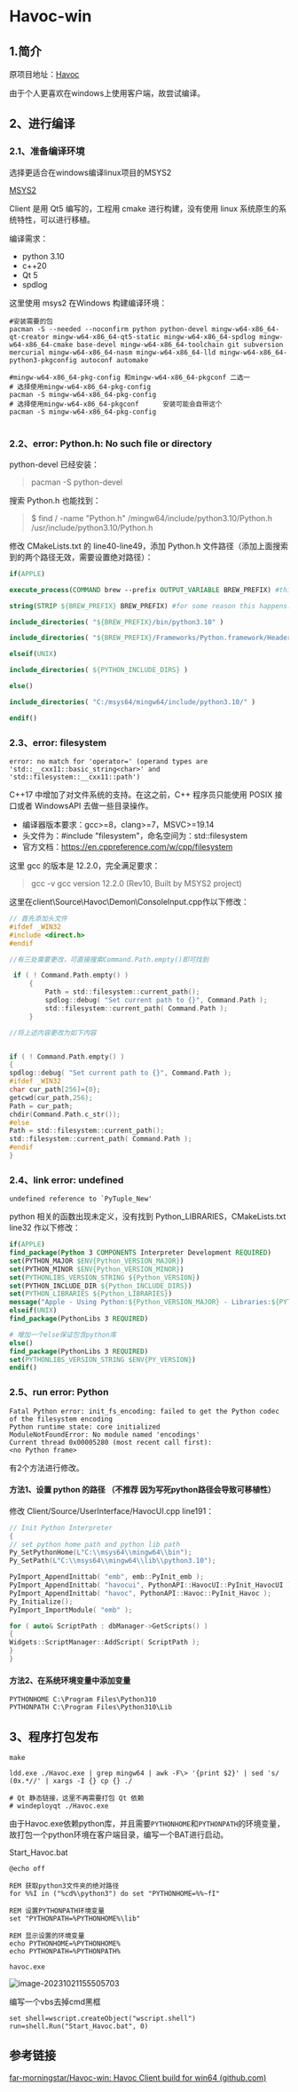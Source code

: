 # Havoc-win

## 1.简介

原项目地址：[Havoc](https://github.com/HavocFramework/Havoc)

由于个人更喜欢在windows上使用客户端，故尝试编译。



## 2、进行编译

### 2.1、准备编译环境

选择更适合在windows编译linux项目的MSYS2

[MSYS2](https://www.msys2.org/)

Client 是用 Qt5 编写的，工程用 cmake 进行构建，没有使用 linux 系统原生的系统特性，可以进行移植。

编译需求：
+ python 3.10
+ c++20
+ Qt 5
+ spdlog

这里使用 msys2 在Windows 构建编译环境：

```
#安装需要的包
pacman -S --needed --noconfirm python python-devel mingw-w64-x86_64-qt-creator mingw-w64-x86_64-qt5-static mingw-w64-x86_64-spdlog mingw-w64-x86_64-cmake base-devel mingw-w64-x86_64-toolchain git subversion mercurial mingw-w64-x86_64-nasm mingw-w64-x86_64-lld mingw-w64-x86_64-python3-pkgconfig autoconf automake

#mingw-w64-x86_64-pkg-config 和mingw-w64-x86_64-pkgconf 二选一
# 选择使用mingw-w64-x86_64-pkg-config
pacman -S mingw-w64-x86_64-pkg-config
# 选择使用mingw-w64-x86_64-pkgconf      安装可能会自带这个
pacman -S mingw-w64-x86_64-pkg-config


```



### 2.2、error: Python.h: No such file or directory

python-devel 已经安装：

> pacman -S python-devel

搜索 Python.h 也能找到：

> $ find / -name "Python.h"
> /mingw64/include/python3.10/Python.h
> /usr/include/python3.10/Python.h

修改 CMakeLists.txt 的 line40-line49，添加 Python.h 文件路径（添加上面搜索到的两个路径无效，需要设置绝对路径）：

```cmake
if(APPLE)

execute_process(COMMAND brew --prefix OUTPUT_VARIABLE BREW_PREFIX) #this because brew install location differs Intel/Apple Silicon macs

string(STRIP ${BREW_PREFIX} BREW_PREFIX) #for some reason this happens: https://gitlab.kitware.com/cmake/cmake/-/issues/22404

include_directories( "${BREW_PREFIX}/bin/python3.10" )

include_directories( "${BREW_PREFIX}/Frameworks/Python.framework/Headers" )

elseif(UNIX)

include_directories( ${PYTHON_INCLUDE_DIRS} )

else()

include_directories( "C:/msys64/mingw64/include/python3.10/" )

endif()
```

### 2.3、error: filesystem

```shell
error: no match for 'operator=' (operand types are 'std::__cxx11::basic_string<char>' and 'std::filesystem::__cxx11::path')
```

C++17 中增加了对文件系统的支持。在这之前，C++ 程序员只能使用 POSIX 接口或者 WindowsAPI 去做一些目录操作。

+ 编译器版本要求：gcc>=8，clang>=7，MSVC>=19.14
+ 头文件为：#include "filesystem"，命名空间为：std::filesystem
+ 官方文档：https://en.cppreference.com/w/cpp/filesystem

这里 gcc 的版本是 12.2.0，完全满足要求：

> gcc -v
> gcc version 12.2.0 (Rev10, Built by MSYS2 project)

这里在client\Source\Havoc\Demon\ConsoleInput.cpp作以下修改：

```c
// 首先添加头文件
#ifdef _WIN32
#include <direct.h>
#endif

//有三处需要更改，可直接搜索Command.Path.empty()即可找到

 if ( ! Command.Path.empty() )
     {
         Path = std::filesystem::current_path();
         spdlog::debug( "Set current path to {}", Command.Path );
         std::filesystem::current_path( Command.Path );
     }

//将上述内容更改为如下内容


if ( ! Command.Path.empty() )
{
spdlog::debug( "Set current path to {}", Command.Path );
#ifdef _WIN32
char cur_path[256]={0};
getcwd(cur_path,256);
Path = cur_path;
chdir(Command.Path.c_str());
#else
Path = std::filesystem::current_path();
std::filesystem::current_path( Command.Path );
#endif
}


```

### 2.4、link error: undefined

```shell
undefined reference to `PyTuple_New'
```

python 相关的函数出现未定义，没有找到 Python_LIBRARIES，CMakeLists.txt line32 作以下修改：

```cmake
if(APPLE)
find_package(Python 3 COMPONENTS Interpreter Development REQUIRED)
set(PYTHON_MAJOR $ENV{Python_VERSION_MAJOR})
set(PYTHON_MINOR $ENV{Python_VERSION_MINOR})
set(PYTHONLIBS_VERSION_STRING ${Python_VERSION})
set(PYTHON_INCLUDE_DIR ${Python_INCLUDE_DIRS})
set(PYTHON_LIBRARIES ${Python_LIBRARIES})
message("Apple - Using Python:${Python_VERSION_MAJOR} - Libraries:${PYTHON_LIBRARIES} - IncludeDirs: ${PYTHON_INCLUDE_DIR}")
elseif(UNIX)
find_package(PythonLibs 3 REQUIRED)

# 增加一个else保证包含python库
else()
find_package(PythonLibs 3 REQUIRED)
set(PYTHONLIBS_VERSION_STRING $ENV{PY_VERSION})
endif()
```

### 2.5、run error: Python

```shell
Fatal Python error: init_fs_encoding: failed to get the Python codec of the filesystem encoding
Python runtime state: core initialized
ModuleNotFoundError: No module named 'encodings'
Current thread 0x00005280 (most recent call first):
<no Python frame>
```

有2个方法进行修改。

#### 方法1、设置 python 的路径  （不推荐  因为写死python路径会导致可移植性）

修改 Client/Source/UserInterface/HavocUI.cpp line191：

```c
// Init Python Interpreter
{
// set python home path and python lib path
Py_SetPythonHome(L"C:\\msys64\\mingw64\\bin");
Py_SetPath(L"C:\\msys64\\mingw64\\lib\\python3.10");

PyImport_AppendInittab( "emb", emb::PyInit_emb );
PyImport_AppendInittab( "havocui", PythonAPI::HavocUI::PyInit_HavocUI );
PyImport_AppendInittab( "havoc", PythonAPI::Havoc::PyInit_Havoc );
Py_Initialize();
PyImport_ImportModule( "emb" );

for ( auto& ScriptPath : dbManager->GetScripts() )
{
Widgets::ScriptManager::AddScript( ScriptPath );
}
}
```

#### 方法2、在系统环境变量中添加变量

```
PYTHONHOME C:\Program Files\Python310
PYTHONPATH C:\Program Files\Python310\Lib
```



## 3、程序打包发布

```
make

ldd.exe ./Havoc.exe | grep mingw64 | awk -F\> '{print $2}' | sed 's/ (0x.*//' | xargs -I {} cp {} ./

# Qt 静态链接，这里不再需要打包 Qt 依赖
# windeployqt ./Havoc.exe
```

由于Havoc.exe依赖python库，并且需要```PYTHONHOME```和```PYTHONPATH```的环境变量，故打包一个python环境在客户端目录，编写一个BAT进行启动。

Start_Havoc.bat

```
@echo off

REM 获取python3文件夹的绝对路径
for %%I in ("%cd%\python3") do set "PYTHONHOME=%%~fI"

REM 设置PYTHONPATH环境变量
set "PYTHONPATH=%PYTHONHOME%\lib"

REM 显示设置的环境变量
echo PYTHONHOME=%PYTHONHOME%
echo PYTHONPATH=%PYTHONPATH%

havoc.exe
```



![image-20231021155505703]([README.assets\image-20231021155505703.png](https://github.com/bilibiliganb/Havoc-Windows-Client/blob/main/README.assets/image-20231021155505703.png))



编写一个vbs去掉cmd黑框

```
set shell=wscript.createObject("wscript.shell")  
run=shell.Run("Start_Havoc.bat", 0)
```



## 参考链接

[far-morningstar/Havoc-win: Havoc Client build for win64 (github.com)](https://github.com/far-morningstar/Havoc-win)

